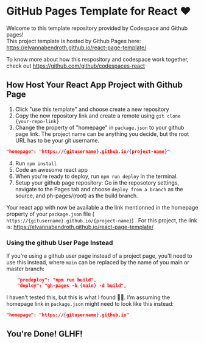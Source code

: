 # GitHub Pages Template for React ♥️

Welcome to this template repository provided by Codespace and Github pages!  
This project template is hosted by Github Pages here: https://elvannabendroth.github.io/react-page-template/

To know more about how this respository and codespace work together, check out https://github.com/github/codespaces-react


## How Host Your React App Project with Github Page

1. Click "use this template" and choose create a new repository
2. Copy the new repository link and create a remote using `git clone {your-repo-link}`
3. Change the property of "homepage" in `package.json` to your github page link.  The project name can be anything you decide, but the root URL has to be your git username.
``` json
"homepage": "https://{gitusername}.github.io/{project-name}"
```
4. Run `npm install`
5. Code an awesome react app
6. When you're ready to deploy, run `npm run deploy` in the terminal.
7. Setup your github page repository: Go in the reposotory settings, navigate to the Pages tab and choose `deploy from a branch` as the source, and ph-pages/(root) as the build branch.

Your react app with now be available a the link mentionned in the homepage property of your `package.json` file ( `https://{gitusername}.github.io/{project-name}`) .  For this project, the link is: https://elvannabendroth.github.io/react-page-template/

### Using the github User Page Instead

If you're using a github user page instead of a project page, you'll need to use this instead, where `main` can be replaced by the name of you main or master branch:

``` json
    "predeploy": "npm run build",
    "deploy": "gh-pages -b {main} -d build",
```
I haven't tested this, but this is what I found 🤷‍♀️.  I'm assuming the homepage link in `package.json` might need to look like this instead:

``` json
"homepage": "https://{gitusername}.github.io"
```

## You're Done!  GLHF!
